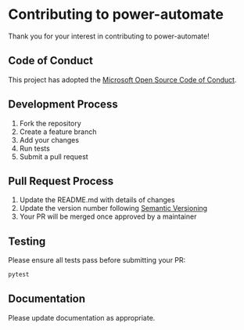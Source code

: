 # Contributing to power-automate

Thank you for your interest in contributing to power-automate!

## Code of Conduct

This project has adopted the [Microsoft Open Source Code of Conduct](https://opensource.microsoft.com/codeofconduct/).

## Development Process

1. Fork the repository
2. Create a feature branch
3. Add your changes
4. Run tests
5. Submit a pull request

## Pull Request Process

1. Update the README.md with details of changes
2. Update the version number following [Semantic Versioning](http://semver.org/)
3. Your PR will be merged once approved by a maintainer

## Testing

Please ensure all tests pass before submitting your PR:

```bash
pytest
```

## Documentation

Please update documentation as appropriate.

